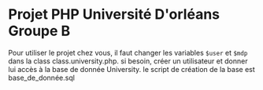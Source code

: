 # Projet PHP Université D'orléans Groupe B
Pour utiliser le projet chez vous, il faut changer les variables `$user` et `$mdp` dans la class class.university.php. si besoin, créer un utilisateur et donner lui accès à la base de donnée University. le script de création de la base est base_de_donnée.sql